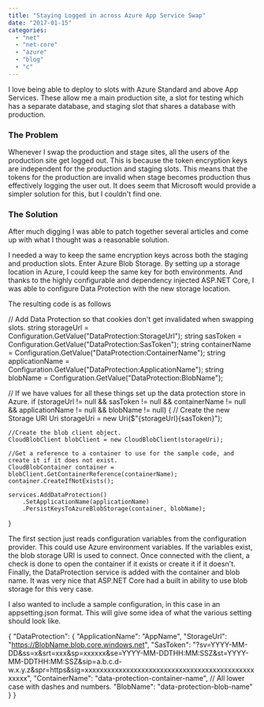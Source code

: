 ```yaml
---
title: "Staying Logged in across Azure App Service Swap"
date: "2017-01-15"
categories: 
  - "net"
  - "net-core"
  - "azure"
  - "blog"
  - "c"
---
```


I love being able to deploy to slots with Azure Standard and above App Services. These allow me a main production site, a slot for testing which has a separate database, and staging slot that shares a database with production.

### The Problem

Whenever I swap the production and stage sites, all the users of the production site get logged out. This is because the token encryption keys are independent for the production and staging slots. This means that the tokens for the production are invalid when stage becomes production thus effectively logging the user out. It does seem that Microsoft would provide a simpler solution for this, but I couldn't find one.

### The Solution

After much digging I was able to patch together several articles and come up with what I thought was a reasonable solution.

I needed a way to keep the same encryption keys across both the staging and production slots. Enter Azure Blob Storage. By setting up a storage location in Azure, I could keep the same key for both environments. And thanks to the highly configurable and dependency injected ASP.NET Core, I was able to configure Data Protection with the new storage location.

The resulting code is as follows

// Add Data Protection so that cookies don't get invalidated when swapping slots.
string storageUrl = Configuration.GetValue<string>("DataProtection:StorageUrl");
string sasToken = Configuration.GetValue<string>("DataProtection:SasToken");
string containerName = Configuration.GetValue<string>("DataProtection:ContainerName");
string applicationName = Configuration.GetValue<string>("DataProtection:ApplicationName");
string blobName = Configuration.GetValue<string>("DataProtection:BlobName");

// If we have values for all these things set up the data protection store in Azure.
if (storageUrl != null && sasToken != null && containerName != null && applicationName != null && blobName != null)
{
    // Create the new Storage URI
    Uri storageUri = new Uri($"{storageUrl}{sasToken}");

    //Create the blob client object.
    CloudBlobClient blobClient = new CloudBlobClient(storageUri);

    //Get a reference to a container to use for the sample code, and create it if it does not exist.
    CloudBlobContainer container = blobClient.GetContainerReference(containerName);
    container.CreateIfNotExists();

    services.AddDataProtection()
        .SetApplicationName(applicationName)
        .PersistKeysToAzureBlobStorage(container, blobName);
}

The first section just reads configuration variables from the configuration provider. This could use Azure environment variables. If the variables exist, the blob storage URI is used to connect. Once connected with the client, a check is done to open the container if it exists or create it if it doesn't. Finally, the DataProtection service is added with the container and blob name. It was very nice that ASP.NET Core had a built in ability to use blob storage for this very case.

I also wanted to include a sample configuration, in this case in an appsetting.json format. This will give some idea of what the various setting should look like.

{
  "DataProtection": {
    "ApplicationName": "AppName",
    "StorageUrl": "https://BlobName.blob.core.windows.net",
    "SasToken": "?sv=YYYY-MM-DD&ss=x&srt=xxx&sp=xxxxxx&se=YYYY-MM-DDTHH:MM:SSZ&st=YYYY-MM-DDTHH:MM:SSZ&sip=a.b.c.d-w.x.y.z&spr=https&sig=xxxxxxxxxxxxxxxxxxxxxxxxxxxxxxxxxxxxxxxxxxxxxxxxxx",
    "ContainerName": "data-protection-container-name", // All lower case with dashes and numbers.
    "BlobName": "data-protection-blob-name"
  }
}
